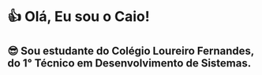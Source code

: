 # 👍 Olá, Eu sou o Caio!
## 😎 Sou estudante do Colégio Loureiro Fernandes, do 1° Técnico em Desenvolvimento de Sistemas.

